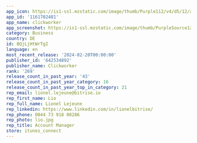```yaml
---
app_icon: https://is1-ssl.mzstatic.com/image/thumb/Purple112/v4/d5/12/a3/d512a3a8-3366-d29e-cc1e-2da1c4b957b0/AppIcon-0-0-1x_U007emarketing-0-7-0-85-220.png/1024x1024bb.png
app_id: '1161702481'
app_name: clickworker
app_screenshot: https://is1-ssl.mzstatic.com/image/thumb/PurpleSource126/v4/cb/1d/43/cb1d43ce-295a-64be-eb61-9c869abca76c/bb1f326f-46d1-49a4-bbc0-0488f903249e_EN_-_iPhone_14_Pro_Max_-_1.png/1284x2778bb.png
category: Business
country: DE
id: BQjLjHtWrTgI
language: en
most_recent_release: '2024-02-20T00:00:00'
publisher_id: '642534892'
publisher_name: Clickworker
rank: '269'
release_count_in_past_year: '43'
release_count_in_past_year_category: 16
release_count_in_past_year_top_in_category: 21
rep_email: lionel.lejeune@bitrise.io
rep_first_name: Lio
rep_full_name: Lionel Lejeune
rep_linkedin: https://www.linkedin.com/in/lionelbitrise/
rep_phone: 0044 73 918 00286
rep_photo: lio.jpg
rep_title: Account Manager
store: itunes_connect
---
```

